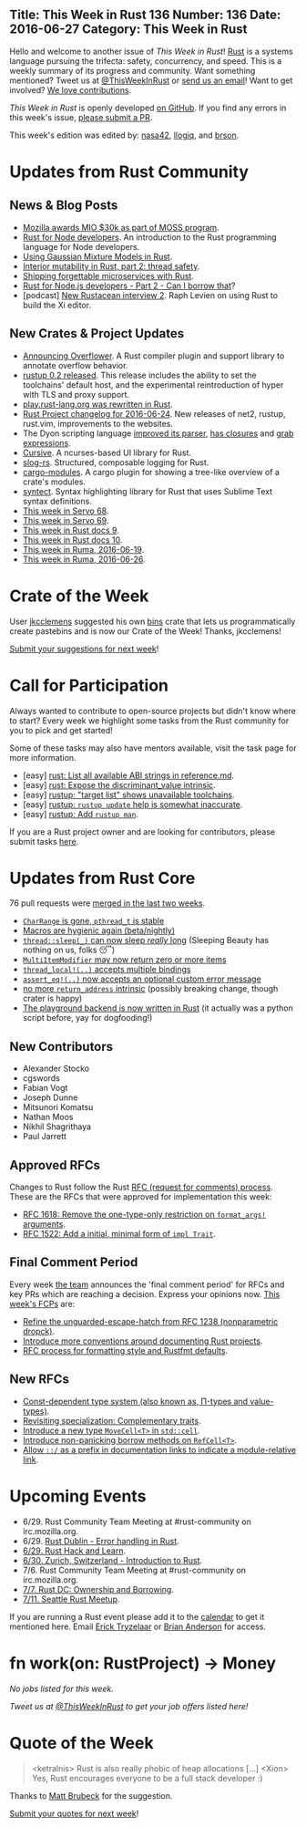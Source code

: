 Title: This Week in Rust 136
Number: 136
Date: 2016-06-27
Category: This Week in Rust
---

Hello and welcome to another issue of *This Week in Rust*!
[Rust](http://rust-lang.org) is a systems language pursuing the trifecta:
safety, concurrency, and speed. This is a weekly summary of its progress and
community. Want something mentioned? Tweet us at [@ThisWeekInRust](https://twitter.com/ThisWeekInRust) or [send us an
email](mailto:corey@octayn.net?subject=This%20Week%20in%20Rust%20Suggestion)!
Want to get involved? [We love
contributions](https://github.com/rust-lang/rust/blob/master/CONTRIBUTING.md).

*This Week in Rust* is openly developed [on GitHub](https://github.com/cmr/this-week-in-rust).
If you find any errors in this week's issue, [please submit a PR](https://github.com/cmr/this-week-in-rust/pulls).

This week's edition was edited by: [nasa42](https://github.com/nasa42), [llogiq](https://github.com/llogiq), and [brson](https://github.com/brson).

# Updates from Rust Community

## News & Blog Posts

* [Mozilla awards MIO $30k as part of MOSS program](https://blog.mozilla.org/blog/2016/06/22/mozilla-awards-385000-to-open-source-projects-as-part-of-moss-mission-partners-program/).
* [Rust for Node developers](https://github.com/Mercateo/rust-for-node-developers). An introduction to the Rust programming language for Node developers.
* [Using Gaussian Mixture Models in Rust](https://athemathmo.github.io/2016/06/24/using-gmm-in-rust.html).
* [Interior mutability in Rust, part 2: thread safety](https://ricardomartins.cc/2016/06/25/interior-mutability-thread-safety).
* [Shipping forgettable microservices with Rust](https://precompile.com/2016/06/23/shipping-forgettable-microservices-with-rust.html).
* [Rust for Node.js developers - Part 2 - Can I borrow that](http://fredrik.anderzon.se/2016/06/17/rust-for-node-js-developers-part-2-can-i-borrow-that/)?
* [podcast] [New Rustacean interview 2](http://www.newrustacean.com/show_notes/interview/_2/part_1/index.html). Raph Levien on using Rust to build the Xi editor.

## New Crates & Project Updates

* [Announcing Overflower](https://llogiq.github.io/2016/06/24/overflower.html). A Rust compiler plugin and support library to annotate overflow behavior.
* [rustup 0.2 released](https://internals.rust-lang.org/t/beta-testing-rustup-rs/3316/137?u=brson).
  This release includes the ability to set the toolchains' default
  host, and the experimental reintroduction of hyper with TLS and
  proxy support.
* [play.rust-lang.org was rewritten in Rust](https://github.com/rust-lang/rust-playpen/pull/187).
* [Rust Project changelog for 2016-06-24](https://users.rust-lang.org/t/rust-project-changelog-for-2016-06-24/6323).
  New releases of net2, rustup, rust.vim, improvements to the websites.
* The Dyon scripting language [improved its parser](https://github.com/PistonDevelopers/dyon/pull/311),
  [has closures](https://github.com/PistonDevelopers/dyon/pull/313) and [grab expressions](https://github.com/PistonDevelopers/dyon/pull/318).
* [Cursive](https://github.com/gyscos/Cursive). A ncurses-based UI library for Rust.
* [slog-rs](https://github.com/dpc/slog-rs). Structured, composable logging for Rust.
* [cargo-modules](https://github.com/regexident/cargo-modules). A cargo plugin for showing a tree-like overview of a crate's modules.
* [syntect](https://github.com/trishume/syntect). Syntax highlighting library for Rust that uses Sublime Text syntax definitions.
* [This week in Servo 68](https://blog.servo.org/2016/06/20/twis-68/).
* [This week in Servo 69](https://blog.servo.org/2016/06/27/twis-69/).
* [This week in Rust docs 9](https://guillaumegomez.github.io/this-week-in-rust-docs/blog/this-week-in-rust-docs-9).
* [This week in Rust docs 10](https://guillaumegomez.github.io/this-week-in-rust-docs/blog/this-week-in-rust-docs-10).
* [This week in Ruma, 2016-06-19](https://www.ruma.io/news/this-week-in-ruma-2016-06-19/).
* [This week in Ruma, 2016-06-26](https://www.ruma.io/news/this-week-in-ruma-2016-06-26/).

# Crate of the Week

User [jkcclemens](https://users.rust-lang.org/users/jkcclemens) suggested his own [bins](https://crates.io/crates/bins) crate that lets us programmatically create pastebins and is now our Crate of the Week! Thanks, jkcclemens!

[Submit your suggestions for next week][submit_crate]!

[submit_crate]: https://users.rust-lang.org/t/crate-of-the-week/2704

# Call for Participation

Always wanted to contribute to open-source projects but didn't know where to start?
Every week we highlight some tasks from the Rust community for you to pick and get started!

Some of these tasks may also have mentors available, visit the task page for more information.

* [easy] [rust: List all available ABI strings in reference.md](https://github.com/rust-lang/rust/issues/34267).
* [easy] [rust: Expose the discriminant_value intrinsic](https://github.com/rust-lang/rust/issues/24263#issuecomment-228217702).
* [easy] [rustup: "target list" shows unavailable toolchains](https://github.com/rust-lang-nursery/rustup.rs/issues/299#issuecomment-228215543).
* [easy] [rustup: `rustup update` help is somewhat inaccurate](https://github.com/rust-lang-nursery/rustup.rs/issues/528#issuecomment-228216395).
* [easy] [rustup: Add `rustup man`](https://github.com/rust-lang-nursery/rustup.rs/issues/490#issuecomment-228220481).

If you are a Rust project owner and are looking for contributors, please submit tasks [here][guidelines].

[guidelines]: https://users.rust-lang.org/t/twir-call-for-participation/4821

# Updates from Rust Core

76 pull requests were [merged in the last two weeks][merged].

[merged]: https://github.com/issues?q=is%3Apr+org%3Arust-lang+is%3Amerged+merged%3A2016-06-20..2016-06-27

* [`CharRange` is gone, `pthread_t` is stable](https://github.com/rust-lang/rust/pull/34399)
* [Macros are hygienic again (beta/nightly)](https://github.com/rust-lang/rust/pull/34374)
* [`thread::sleep(_)` can now sleep *really* long](https://github.com/rust-lang/rust/pull/34363) (Sleeping Beauty has nothing on us, folks 😴)
* [`MultiItemModifier` may now return zero or more items](https://github.com/rust-lang/rust/pull/34253)
* [`thread_local!(..)` accepts multiple bindings](https://github.com/rust-lang/rust/pull/34077)
* [`assert_eq!(..)` now accepts an optional custom error message](https://github.com/rust-lang/rust/pull/33976)
* [no more `return_address` intrinsic](https://github.com/rust-lang/rust/pull/34491) (possibly breaking change, though crater is happy)
* [The playground backend is now written in Rust](https://github.com/rust-lang/rust-playpen/pull/187) (it actually was a python script before, yay for dogfooding!)

## New Contributors

* Alexander Stocko
* cgswords
* Fabian Vogt
* Joseph Dunne
* Mitsunori Komatsu
* Nathan Moos
* Nikhil Shagrithaya
* Paul Jarrett

## Approved RFCs

Changes to Rust follow the Rust [RFC (request for comments)
process](https://github.com/rust-lang/rfcs#rust-rfcs). These
are the RFCs that were approved for implementation this week:

* [RFC 1618: Remove the one-type-only restriction on `format_args!` arguments](https://github.com/rust-lang/rfcs/pull/1618).
* [RFC 1522: Add a initial, minimal form of `impl Trait`](https://github.com/rust-lang/rfcs/pull/1522).

## Final Comment Period

Every week [the team](https://www.rust-lang.org/team.html) announces the
'final comment period' for RFCs and key PRs which are reaching a
decision. Express your opinions now. [This week's FCPs][fcp] are:

[fcp]: https://github.com/rust-lang/rfcs/labels/final-comment-period

* [Refine the unguarded-escape-hatch from RFC 1238 (nonparametric dropck)](https://github.com/rust-lang/rfcs/pull/1327).
* [Introduce more conventions around documenting Rust projects](https://github.com/rust-lang/rfcs/pull/1574).
* [RFC process for formatting style and Rustfmt defaults](https://github.com/rust-lang/rfcs/pull/1607).

## New RFCs

* [Const-dependent type system (also known as, Π-types and value-types)](https://github.com/rust-lang/rfcs/pull/1657).
* [Revisiting specialization: Complementary traits](https://github.com/rust-lang/rfcs/pull/1658).
* [Introduce a new type `MoveCell<T>` in `std::cell`](https://github.com/rust-lang/rfcs/pull/1659).
* [Introduce non-panicking borrow methods on `RefCell<T>`](https://github.com/rust-lang/rfcs/pull/1660).
* [Allow `::/` as a prefix in documentation links to indicate a module-relative link](https://github.com/rust-lang/rfcs/pull/1661).

# Upcoming Events

* 6/29. Rust Community Team Meeting at #rust-community on irc.mozilla.org.
* 6/29. [Rust Dublin - Error handling in Rust](http://www.meetup.com/Rust-Dublin/events/232035542/).
* [6/29. Rust Hack and Learn](http://www.meetup.com/opentechschool-berlin/events/231600336/).
* [6/30. Zurich, Switzerland - Introduction to Rust](http://www.meetup.com/Mozilla-Meetup-Switzerland/events/231268531/).
* 7/6. Rust Community Team Meeting at #rust-community on irc.mozilla.org.
* [7/7. Rust DC: Ownership and Borrowing](http://www.meetup.com/RustDC/events/231562147/).
* [7/11. Seattle Rust Meetup](https://www.eventbrite.com/e/mozilla-rust-seattle-meetup-tickets-12222326307?aff=erelexporg).

If you are running a Rust event please add it to the [calendar] to get
it mentioned here. Email [Erick Tryzelaar][erickt] or [Brian
Anderson][brson] for access.

[calendar]: https://www.google.com/calendar/embed?src=apd9vmbc22egenmtu5l6c5jbfc%40group.calendar.google.com
[erickt]: mailto:erick.tryzelaar@gmail.com
[brson]: mailto:banderson@mozilla.com

# fn work(on: RustProject) -> Money

*No jobs listed for this week.*

*Tweet us at [@ThisWeekInRust](https://twitter.com/ThisWeekInRust) to get your job offers listed here!*

# Quote of the Week

> <ketralnis\> Rust is also really phobic of heap allocations […]
> <Xion\> Yes, Rust encourages everyone to be a full stack developer :)

Thanks to [Matt Brubeck](https://users.rust-lang.org/users/mbrubeck) for the suggestion.

[Submit your quotes for next week][submit]!

[submit]: http://users.rust-lang.org/t/twir-quote-of-the-week/328
